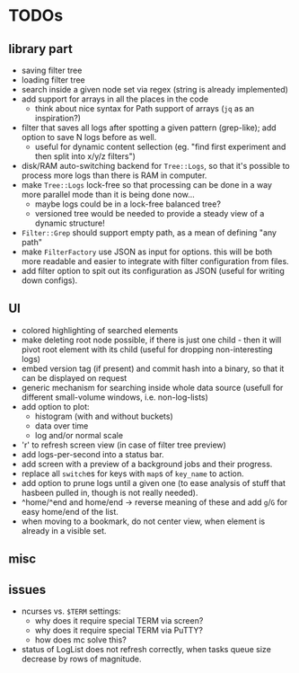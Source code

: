 # TODOs

## library part

* saving filter tree
* loading filter tree
* search inside a given node set via regex (string is already implemented)
* add support for arrays in all the places in the code
  - think about nice syntax for Path support of arrays (`jq` as an inspiration?)
* filter that saves all logs after spotting a given pattern (grep-like); add option to save N logs before as well.
  - useful for dynamic content sellection (eg. "find first experiment and then split into x/y/z filters")
* disk/RAM auto-switching backend for `Tree::Logs`, so that it's possible to process more logs than there is RAM in computer.
* make `Tree::Logs` lock-free so that processing can be done in a way more parallel mode than it is being done now...
  - maybe logs could be in a lock-free balanced tree?
  - versioned tree would be needed to provide a steady view of a dynamic structure!
* `Filter::Grep` should support empty path, as a mean of defining "any path"
* make `FilterFactory` use JSON as input for options. this will be both more readable and easier to integrate with filter configuration from files.
* add filter option to spit out its configuration as JSON (useful for writing down configs).


## UI

* colored highlighting of searched elements
* make deleting root node possible, if there is just one child - then it will pivot root element with its child (useful for dropping non-interesting logs)
* embed version tag (if present) and commit hash into a binary, so that it can be displayed on request
* generic mechanism for searching inside whole data source (usefull for different small-volume windows, i.e. non-log-lists)
* add option to plot:
  - histogram (with and without buckets)
  - data over time
  - log and/or normal scale
* 'r' to refresh screen view (in case of filter tree preview)
* add logs-per-second into a status bar.
* add screen with a preview of a background jobs and their progress.
* replace all `switch`es for keys with `map`s of `key_name` to action.
* add option to prune logs until a given one (to ease analysis of stuff that hasbeen pulled in, though is not really needed).
* ^home/^end and home/end -> reverse meaning of these and add `g`/`G` for easy home/end of the list.
* when moving to a bookmark, do not center view, when element is already in a visible set.


## misc

## issues
* ncurses vs. `$TERM` settings:
  - why does it require special TERM via screen?
  - why does it require special TERM via PuTTY?
  - how does mc solve this?
* status of LogList does not refresh correctly, when tasks queue size decrease by rows of magnitude.
